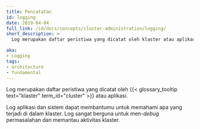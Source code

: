 ```yaml
---
title: Pencatatan
id: logging
date: 2019-04-04
full_link: /id/docs/concepts/cluster-administration/logging/
short_description: >
  Log merupakan daftar peristiwa yang dicatat oleh klaster atau aplikasi.

aka:
- Logging
tags:
- architecture
- fundamental
---
```

Log merupakan daftar peristiwa yang dicatat oleh {{< glossary_tooltip text="klaster" term_id="cluster" >}} atau aplikasi.

<!--more-->

Log aplikasi dan sistem dapat membantumu untuk memahami apa yang terjadi di dalam klaster. Log sangat berguna untuk men-_debug_ permasalahan dan memantau aktivitas klaster.

